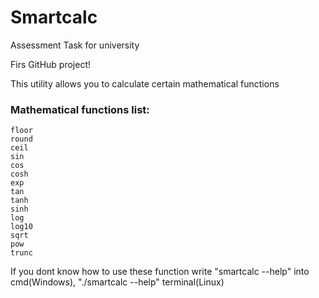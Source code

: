 # Smartcalc
Assessment Task for university

Firs GitHub project!

This utility allows you to calculate certain mathematical functions

### Mathematical functions list:
```
floor
round
ceil
sin
cos
cosh
exp
tan
tanh
sinh
log
log10
sqrt
pow
trunc
```

If you dont know how to use these function write "smartcalc --help" into cmd(Windows), "./smartcalc --help" terminal(Linux)
